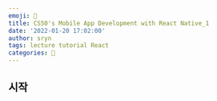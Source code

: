 ```yaml
---
emoji: 📑
title: CS50's Mobile App Development with React Native_1
date: '2022-01-20 17:02:00'
author: sryn
tags: lecture tutorial React
categories: 📑
---
```


## 시작

</br></br></br></br></br>

```toc

```
